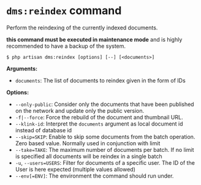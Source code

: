 # `dms:reindex` command

Perform the reindexing of the currently indexed documents.

**this command must be executed in maintenance mode** and is highly recommended to have a backup of the system.

```
$ php artisan dms:reindex [options] [--] [<documents>]
```


**Arguments:**

- `documents`: The list of documents to reindex given in the form of IDs

**Options:**

- `--only-public`: Consider only the documents that have been published on the network and update only the public version.
- `-f|--force`: Force the rebuild of the document and thumbnail URL.
- `--klink-id`: Interpret the `documents` argument as local document id instead of database id
- `--skip=SKIP`: Enable to skip some documents from the batch operation. Zero based value. Normally used in conjunction with limit
- `--take=TAKE`: The maximum number of documents per batch. If no limit is specified all documents will be reindex in a single batch
- `-u`, `--users=USERS`: Filter for documents of a specific user. The ID of the User is here expected (multiple values allowed)
- `--env[=ENV]`: The environment the command should run under.
  
